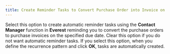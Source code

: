 ```yaml
---
title: Create Reminder Tasks to Convert Purchase Order into Invoice on the Scheduled Dates
---
```



Select this option to create automatic reminder tasks using the **Contact Manager** function in **Everest**  reminding you to convert the purchase orders to purchase invoices on the  specified due date. Clear this option if you do not want automatic reminder  tasks. If you select this option, when you define the recurrence pattern  and click **OK**, tasks are automatically  created.
